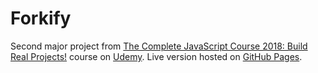 # Forkify

Second major project from [The Complete JavaScript Course 2018: Build Real Projects!](https://www.udemy.com/the-complete-javascript-course/learn/v4/content "Udemy course page") course on [Udemy](https://www.udemy.com/ "Udemy frontpage"). Live version hosted on [GitHub Pages](https://musialp.github.io/forkify/ "Forkify").


